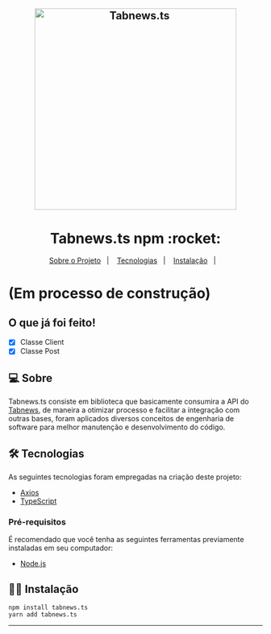 <h2 align="center">
    <img alt="Tabnews.ts" title="" src="https://user-images.githubusercontent.com/53992405/207499044-852e3a6b-3bdc-42cc-9eea-2dbfe1fe7af2.png" width="400px" />
</h2>
<p align="center">
  <h1 align="center">Tabnews.ts npm :rocket:</h1>
</p>
<p align="center">
  <a href="#-sobre">Sobre o Projeto</a>&nbsp;&nbsp;&nbsp;|&nbsp;&nbsp;&nbsp;
  <a href="#-tecnologias">Tecnologias</a>&nbsp;&nbsp;&nbsp;|&nbsp;&nbsp;&nbsp;
  <a href="#-instalação">Instalação</a>&nbsp;&nbsp;&nbsp;|&nbsp;&nbsp;&nbsp;
</p>

# (Em processo de construção)
## O que já foi feito!
- [X] Classe Client
- [X] Classe Post

## 💻 Sobre
Tabnews.ts consiste em biblioteca que basicamente  consumira a API do [Tabnews](https://tabnews.com.br), de maneira a otimizar processo e facilitar a integração com outras bases, foram aplicados diversos conceitos de engenharia de software para melhor manutenção e desenvolvimento do código.


## 🛠 Tecnologias
As seguintes tecnologias foram empregadas na criação deste projeto:
- [Axios](https://npmjs.com/axios)
- [TypeScript](https://www.typescriptlang.org/)

### Pré-requisitos

É recomendado que você tenha as seguintes ferramentas previamente instaladas em seu computador:

* [Node.js](https://nodejs.org/en/)

## ‍👨‍💻 Instalação
```sh-session
npm install tabnews.ts
yarn add tabnews.ts
```

---
